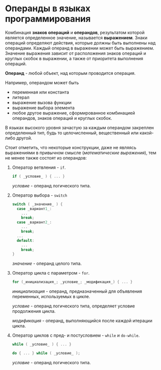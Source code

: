 # Операнды в языках программирования

Комбинация **знаков операций** и **операндов**, результатом которой является определенное значение, называется **выражением**. Знаки операций определяют действия, которые должны быть выполнены над операндами. Каждый операнд в выражении может быть выражением. Значение выражения зависит от расположения знаков операций и круглых скобок в выражении, а также от приоритета выполнения операций.

**Операнд** - любой объект, над которым проводится операция.

Например, операндом может быть
- переменная или константа
- литерал
- выражение вызова функции
- выражение выбора элемента
- любое другое выражение, сформированное комбинацией операндов, знаков операций и круглых скобок.

В языках высокого уровня зачастую за каждым операндом закреплен определенный тип, будь то целочисленный, вещественный или какой-либо другой.

Стоит отметить, что некоторые конструкции, даже не являясь выражениями в привычном смысле (*математические выражения*), тем не менее также состоят из операндов:

1) Оператор ветвления - `if`.

    ```cpp
    if ( _условие_ ) { ... }
    ```

    _условие_ - операнд логического типа.

2) Оператор выбора - `switch`

    ```cpp
    switch ( _значение_ ) {
      case _вариант1_:
        ...
        break;
      case _вариант2_:
        ...
        break;
      ...
      default:
        ...
        break;
    }
    ```

    _значение_ - операнд целого типа.

3) Оператор цикла с параметром - `for`.

    ```cpp
    for (_инициализация_; _условие_; _модификация_) { ... }
    ```
    _инициализация_ - операнд, предназначенный для объявления переменных, используемых в цикле.

    _условие_ - операнд логического типа, определяет условие продолжения цикла.

    _модификация_ - операнд, выполняющийся после каждой итерации цикла.

4) Оператор циклов с пред- и постусловием - `while` и `do-while`.

    ```cpp
    while ( _условие_ ) { ... }

    do { ... } while ( _условие_ );
    ```

    _условие_ - операнд логического типа.